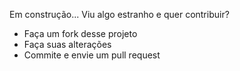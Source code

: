 Em construção...
Viu algo estranho e quer contribuir?
* Faça um fork desse projeto
* Faça suas alterações
* Commite e envie um pull request
